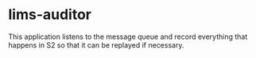 lims-auditor
================

This application listens to the message queue and record everything that happens in S2 so that it can be replayed if necessary.
